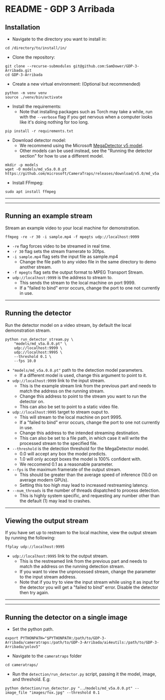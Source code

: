 # README - GDP 3 Arribada

## Installation

- Navigate to the directory you want to install in:
```
cd /directory/to/install/in/
```
- Clone the repository:
```
git clone --recurse-submodules git@github.com:SamDower/GDP-3-Arribada.git
cd GDP-3-Arribada
```
- Create a new virtual environment: (Optional but recommended)
```
python -m venv venv
source ./venv/bin/activate
```
- Install the requirements:
  - Note that installing packages such as Torch may take a while, run with the `--verbose` flag if you get nervous when a computer looks like it's doing nothing for too long.
```
pip install -r requirements.txt
```
- Download detector model:
  - We recommend using the Microsoft [MegaDetector v5 model](https://github.com/microsoft/CameraTraps/releases/download/v5.0/md_v5a.0.0.pt). 
  - Other models can be used instead, see the "Running the detector section" for how to use a different model. 
```
mkdir -p models
wget -O models/md_v5a.0.0.pt https://github.com/microsoft/CameraTraps/releases/download/v5.0/md_v5a.0.0.pt
```

- Install FFmpeg:
```
sudo apt install ffmpeg
```
---
---

## Running an example stream

Stream an example video to your local machine for demonstration.
```
ffmpeg -re -r 30 -i sample.mp4 -f mpegts udp://localhost:9999
```
- `-re` flag forces video to be streamed in real time.
- `-r 30` flag sets the stream framerate to 30fps.
- `-i sample.mp4` flag sets the input file as sample.mp4
  - Change the file path to any video file in the same directory to demo another stream.
- `-f mpegts` flag sets the output format to MPEG Transport Stream.
- `udp://localhost:9999` is the address to stream to.
  - This sends the stream to the local machine on port 9999.
  - If a "failed to bind" error occurs, change the port to one not currently in use.

---

## Running the detector

Run the detector model on a video stream, by default the local demonstration stream.
```
python run_detector_stream.py \
    "models/md_v5a.0.0.pt" \
    udp://localhost:9999 \
    udp://localhost:9995 \
    --threshold 0.1 \
    --fps 10.0
```
  - `"models/md_v5a.0.0.pt"` path to the detection model parameters.
    - If a different model is used, change this argument to point to it.
  - `udp://localhost:9999` link to the input stream.
    - This is the example stream link from the previous part and needs to match the address on the running stream.
    - Change this address to point to the stream you want to run the detector on.
    - This can also be set to point to a static video file. 
  - `udp://localhost:9995` target to stream ouput to.
    - This will stream to the local machine on port 9995.
    - If a "failed to bind" error occurs, change the port to one not currently in use.
    - Change this address to the intended streaming destination.
    - This can also be set to a file path, in which case it will write the processed stream to the specified file. 
  - `--threshold` is the detection threshold for the MegaDetector model.
    - 0.0 will accept any box the model predicts.
    - 1.0 will only accept boxes the model is 100% confident with.
    - We reccomend 0.1 as a reasonable parameter.
  - `--fps` is the maximum framerate of the output stream. 
    - This should be greater than the average speed of inference (10.0 on average modern GPUs).
    - Setting this too high may lead to increased restreaming latency.
  - `--num_threads` is the number of threads dispatched to process detection.
    - This is highly system specific, and requesting any number other than the default (1) may lead to crashes.

---

## Viewing the output stream

If you have set up to restream to the local machine, view the output stream by running the following:
```
ffplay udp://localhost:9995
```
- `udp://localhost:9995` link to the output stream.
    - This is the restreamed link from the previous part and needs to match the address on the running detection stream.
    - If you want to view the unprocessed stream, change the parameter to the input stream address.
    - Note that if you try to view the input stream while using it as input for the detector you will get a "failed to bind" error. Disable the detector then try again.

---
---

## Running the detector on a single image

- Set the python path.
```
export PYTHONPATH="$PYTHONPATH:/path/to/GDP-3-Arribada/cameratraps:/path/to/GDP-3-Arribada/ai4eutils:/path/to/GDP-3-Arribada/yolov5"
```
- Navigate to the `cameratraps` folder
```
cd cameratraps/
```
- Run the `detection/run_detector.py` script, passing it the model, image, and threshold. E.g:
```
python detection/run_detector.py "../models/md_v5a.0.0.pt" --image_file "images/fox.jpg" --threshold 0.1
```
